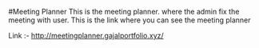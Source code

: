 #Meeting Planner
This is the meeting planner.
where the admin fix the meeting with user.
This is the link where you can see the meeting planner 

Link :- http://meetingplanner.gajalportfolio.xyz/
